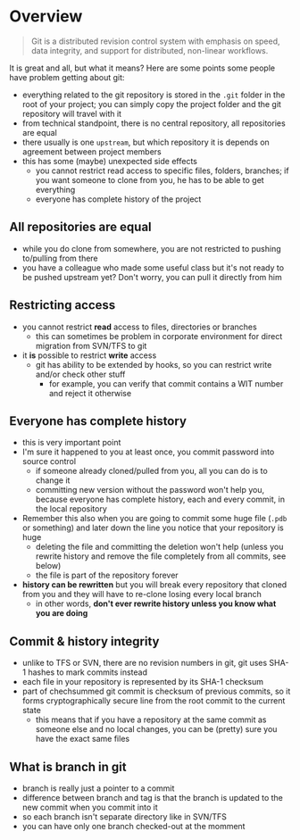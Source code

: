 Overview
========

> Git is a distributed revision control system with emphasis on speed, data integrity, and support for distributed, non-linear workflows.

It is great and all, but what it means? Here are some points some people have problem getting about git:

* everything related to the git repository is stored in the `.git` folder in the root of your project; you can simply copy the project folder and the git repository will travel with it
* from technical standpoint, there is no central repository, all repositories are equal
* there usually is one `upstream`, but which repository it is depends on agreement between project members
* this has some (maybe) unexpected side effects
	* you cannot restrict read access to specific files, folders, branches; if you want someone to clone from you, he has to be able to get everything
	* everyone has complete history of the project

All repositories are equal
--------------------------

* while you do clone from somewhere, you are not restricted to pushing to/pulling from there
* you have a colleague who made some useful class but it's not ready to be pushed upstream yet? Don't worry, you can pull it directly from him

Restricting access
------------------

* you cannot restrict **read** access to files, directories or branches
	* this can sometimes be problem in corporate environment for direct migration from SVN/TFS to git
* it **is** possible to restrict **write** access
	* git has ability to be extended by hooks, so you can restrict write and/or check other stuff
		* for example, you can verify that commit contains a WIT number and reject it otherwise

Everyone has complete history
-----------------------------

* this is very important point
* I'm sure it happened to you at least once, you commit password into source control
	* if someone already cloned/pulled from you, all you can do is to change it
	* committing new version without the password won't help you, because everyone has complete history, each and every commit, in the local repository
* Remember this also when you are going to commit some huge file (`.pdb` or something) and later down the line you notice  that your repository is huge
	* deleting the file and committing the deletion won't help (unless you rewrite history and remove the file completely from all commits, see below)
	* the file is part of the repository forever
* **history can be rewritten** but you will break every repository that cloned from you and they will have to re-clone losing every local branch
	* in other words, **don't ever rewrite history unless you know what you are doing**

Commit & history integrity
--------------------------

* unlike to TFS or SVN, there are no revision numbers in git, git uses SHA-1 hashes to mark commits instead
* each file in your repository is represented by its SHA-1 checksum
* part of chechsummed git commit is checksum of previous commits, so it forms cryptographically secure line from the root commit to the current state
	* this means that if you have a repository at the same commit as someone else and no local changes, you can be (pretty) sure you have the exact same files

What is branch in git
---------------------

* branch is really just a pointer to a commit
* difference between branch and tag is that the branch is updated to the new commit when you commit into it
* so each branch isn't separate directory like in SVN/TFS
* you can have only one branch checked-out at the momment
